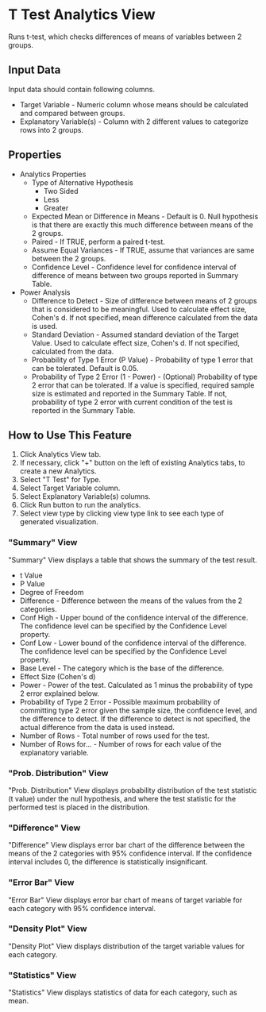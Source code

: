 # T Test Analytics View

Runs t-test, which checks differences of means of variables between 2 groups.

## Input Data
Input data should contain following columns.

  * Target Variable - Numeric column whose means should be calculated and compared between groups.
  * Explanatory Variable(s) - Column with 2 different values to categorize rows into 2 groups.

## Properties
  * Analytics Properties
    * Type of Alternative Hypothesis
      * Two Sided
      * Less
      * Greater
    * Expected Mean or Difference in Means - Default is 0. Null hypothesis is that there are exactly this much difference between means of the 2 groups.
    * Paired - If TRUE, perform a paired t-test.
    * Assume Equal Variances - If TRUE, assume that variances are same between the 2 groups.
    * Confidence Level - Confidence level for confidence interval of difference of means between two groups reported in Summary Table.
  * Power Analysis
    * Difference to Detect - Size of difference between means of 2 groups that is considered to be meaningful. Used to calculate effect size, Cohen's d. If not specified, mean difference calculated from the data is used.
    * Standard Deviation - Assumed standard deviation of the Target Value. Used to calculate effect size, Cohen's d. If not specified, calculated from the data.
    * Probability of Type 1 Error (P Value) - Probability of type 1 error that can be tolerated. Default is 0.05.
    * Probability of Type 2 Error (1 - Power) - (Optional) Probability of type 2 error that can be tolerated. If a value is specified, required sample size is estimated and reported in the Summary Table. If not, probability of type 2 error with current condition of the test is reported in the Summary Table.

## How to Use This Feature
1. Click Analytics View tab.
2. If necessary, click "+" button on the left of existing Analytics tabs, to create a new Analytics.
3. Select "T Test" for Type.
4. Select Target Variable column.
5. Select Explanatory Variable(s) columns.
6. Click Run button to run the analytics.
7. Select view type by clicking view type link to see each type of generated visualization.

### "Summary" View
"Summary" View displays a table that shows the summary of the test result.
  * t Value
  * P Value
  * Degree of Freedom
  * Difference - Difference between the means of the values from the 2 categories.
  * Conf High - Upper bound of the confidence interval of the difference. The confidence level can be specified by the Confidence Level property.
  * Conf Low - Lower bound of the confidence interval of the difference. The confidence level can be specified by the Confidence Level property.
  * Base Level - The category which is the base of the difference.
  * Effect Size (Cohen's d)
  * Power - Power of the test. Calculated as 1 minus the probability of type 2 error explained below.
  * Probability of Type 2 Error - Possible maximum probability of committing type 2 error given the sample size, the confidence level, and the difference to detect.
    If the difference to detect is not specified, the actual difference from the data is used instead.
  * Number of Rows - Total number of rows used for the test.
  * Number of Rows for... - Number of rows for each value of the explanatory variable.

### "Prob. Distribution" View
"Prob. Distribution" View displays probability distribution of the test statistic (t value) under the null hypothesis, and where the test statistic for the performed test is placed in the distribution.

### "Difference" View
"Difference" View displays error bar chart of the difference between the means of the 2 categories with 95% confidence interval. If the confidence interval includes 0, the difference is statistically insignificant.

### "Error Bar" View
"Error Bar" View displays error bar chart of means of target variable for each category with 95% confidence interval.

### "Density Plot" View
"Density Plot" View displays distribution of the target variable values for each category.

### "Statistics" View
"Statistics" View displays statistics of data for each category, such as mean.
